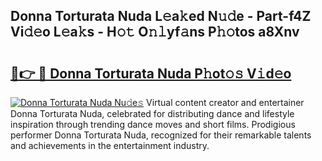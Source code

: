 ## Donna Torturata Nuda L𝚎a𝚔ed N𝚞𝚍e - Part-f4Z Vi𝚍𝚎o L𝚎a𝚔s - H𝚘𝚝 O𝚗𝚕yf𝚊ns P𝚑𝚘tos a8Xnv

# <h2><a href="http://kfd36b.oniu.top/?m=Donna+Torturata+Nuda">🔗👉 🔴 Donna Torturata Nuda P𝚑ot𝚘𝚜 V𝚒d𝚎o</a></h2>

[![Donna Torturata Nuda Nu𝚍e𝚜](https://i.imgur.com/0qMVB7G.gif)](http://kfd36b.oniu.top/?m=Donna+Torturata+Nuda)
Virtual content creator and entertainer Donna Torturata Nuda, celebrated for distributing dance and lifestyle inspiration through trending dance moves and short films. Prodigious performer Donna Torturata Nuda, recognized for their remarkable talents and achievements in the entertainment industry.  
